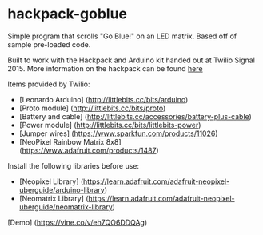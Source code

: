 # hackpack-goblue

Simple program that scrolls "Go Blue!" on an LED matrix. Based off of sample pre-loaded code.

Built to work with the Hackpack and Arduino kit handed out at Twilio Signal 2015. More information on the hackpack can be found [here](https://www.twilio.com/blog/2015/05/how-to-build-your-own-hackpack.html)

Items provided by Twilio:
* [Leonardo Arduino] (http://littlebits.cc/bits/arduino)
* [Proto module] (http://littlebits.cc/bits/proto)
* [Battery and cable] (http://littlebits.cc/accessories/battery-plus-cable)
* [Power module] (http://littlebits.cc/bits/littlebits-power)
* [Jumper wires] (https://www.sparkfun.com/products/11026)
* [NeoPixel Rainbow Matrix 8x8] (https://www.adafruit.com/products/1487)

Install the following libraries before use:
* [Neopixel Library] (https://learn.adafruit.com/adafruit-neopixel-uberguide/arduino-library)
* [Neomatrix Library] (https://learn.adafruit.com/adafruit-neopixel-uberguide/neomatrix-library)


[Demo] (https://vine.co/v/eh7QO6DDQAg)
